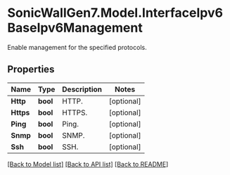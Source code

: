 # SonicWallGen7.Model.InterfaceIpv6BaseIpv6Management
Enable management for the specified protocols.

## Properties

Name | Type | Description | Notes
------------ | ------------- | ------------- | -------------
**Http** | **bool** | HTTP. | [optional] 
**Https** | **bool** | HTTPS. | [optional] 
**Ping** | **bool** | Ping. | [optional] 
**Snmp** | **bool** | SNMP. | [optional] 
**Ssh** | **bool** | SSH. | [optional] 

[[Back to Model list]](../README.md#documentation-for-models) [[Back to API list]](../README.md#documentation-for-api-endpoints) [[Back to README]](../README.md)

